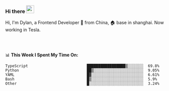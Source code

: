### Hi there <img src="https://media.giphy.com/media/hvRJCLFzcasrR4ia7z/giphy.gif" width="25px">

<!-- ![visitors](https://visitor-badge.glitch.me/badge?page_id=dislfyer.dislfyer) -->

Hi, I'm Dylan, a Frontend Developer 🚀 from China, 🏠 base in shanghai. Now working in Tesla.

<br/>
<br/>

📊 **This Week I Spent My Time On:**


<!--START_SECTION:waka-->

```text
TypeScript                          █████████████████▒░░░░░░░  69.8%
Python                              ██▒░░░░░░░░░░░░░░░░░░░░░░  9.05%
YAML                                █▓░░░░░░░░░░░░░░░░░░░░░░░  6.61%
Bash                                █▒░░░░░░░░░░░░░░░░░░░░░░░  5.9%
Other                               █░░░░░░░░░░░░░░░░░░░░░░░░  3.24%
```

<!--END_SECTION:waka-->

<!--
**About Me:**
 -->
